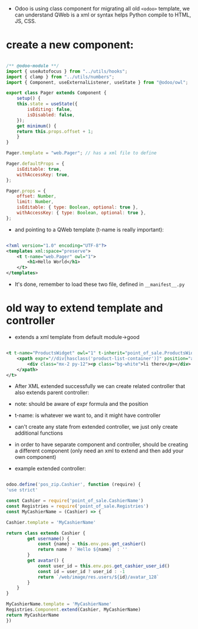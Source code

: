 - Odoo is using class component for migrating all old `<odoo>` template, we can understand QWeb is a xml or syntax helps Python compile to HTML, JS, CSS.

# create a new component:

```javascript

/** @odoo-module **/
import { useAutofocus } from "../utils/hooks";
import { clamp } from "../utils/numbers";
import { Component, useExternalListener, useState } from "@odoo/owl";

export class Pager extends Component {
	setup() {
	this.state = useState({
		isEditing: false,
		isDisabled: false,
	});
	get minimum() {
	return this.props.offset + 1;
	}
}

Pager.template = "web.Pager"; // has a xml file to define

Pager.defaultProps = {
	isEditable: true,
	withAccessKey: true,
};

Pager.props = {
	offset: Number,
	limit: Number,
	isEditable: { type: Boolean, optional: true },
	withAccessKey: { type: Boolean, optional: true },
};

```

- and pointing to a QWeb template (t-name is really important):

```xml

<?xml version="1.0" encoding="UTF-8"?>
<templates xml:space="preserve">
	<t t-name="web.Pager" owl="1">
		<h1>Hello World</h1>
	</t>
</templates>

```

- It's done, remember to load these two file, defined in `__manifest__.py`

# old way to extend template and controller

- extends a xml template from default module→good

```xml

<t t-name="ProductsWidget" owl="1" t-inherit="point_of_sale.ProductsWidget" t-inherit-mode="extension">
	<xpath expr="//div[hasclass('product-list-container')]" position="after">
		<div class="mx-2 py-12"><p class="bg-white">li there</p></div>
	</xpath>
</t>

```

- After XML extended successfully we can create related controller that also extends parent controller:
- note: should be aware of expr formula and the position
- t-name: is whatever we want to, and it might have controller
- can't create any state from extended controller, we just only create additional functions
- in order to have separate component and controller, should be creating a different component (only need an xml to extend and then add your own component)

- example extended controller:

```javascript

odoo.define('pos_zip.Cashier', function (require) {
'use strict'

const Cashier = require('point_of_sale.CashierName')
const Registries = require('point_of_sale.Registries')
const MyCashierName = (Cashier) => {

Cashier.template = 'MyCashierName'

return class extends Cashier {
		get username() {
			const {name} = this.env.pos.get_cashier()
			return name ? `Hello ${name}` : ''
		}
		get avatar() {
			const user_id = this.env.pos.get_cashier_user_id()
			const id = user_id ? user_id : -1
			return `/web/image/res.users/${id}/avatar_128`
		}
	}
}

MyCashierName.template = 'MyCashierName'
Registries.Component.extend(Cashier, MyCashierName)
return MyCashierName
})

```